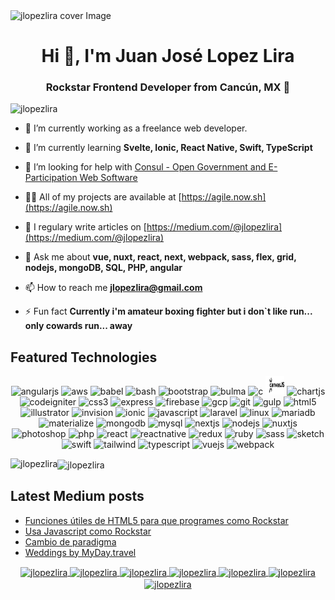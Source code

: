 <img src="https://pbs.twimg.com/profile_banners/14987953/1570017356/1500x500" alt="jlopezlira cover Image">
<h1 align="center">Hi 👋, I'm Juan José Lopez Lira</h1>
<h3 align="center">Rockstar Frontend Developer from Cancún, MX 🤟</h3>

<p align="left">
    <img src="https://komarev.com/ghpvc/?username=jlopezlira" alt="jlopezlira" />
</p>

- 🔭 I’m currently working as a freelance web developer.

- 🌱 I’m currently learning **Svelte, Ionic, React Native, Swift, TypeScript**

- 🤝 I’m looking for help with [Consul - Open Government and E-Participation Web Software](https://github.com/jlopezlira/consul)

- 👨‍💻 All of my projects are available at [https://agile.now.sh](https://agile.now.sh)

- 📝 I regulary write articles on [https://medium.com/@jlopezlira](https://medium.com/@jlopezlira)

- 💬 Ask me about **vue, nuxt, react, next, webpack, sass, flex, grid, nodejs, mongoDB, SQL, PHP, angular**

- 📫 How to reach me **jlopezlira@gmail.com**

- ⚡ Fun fact **Currently i'm amateur boxing fighter but i don`t like run... only cowards run... away**

## Featured Technologies

<p align="center">
    <img src="https://devicons.github.io/devicon/devicon.git/icons/angularjs/angularjs-original.svg" alt="angularjs" width="30" height="30"/>
    <img src="https://devicons.github.io/devicon/devicon.git/icons/amazonwebservices/amazonwebservices-original-wordmark.svg" alt="aws" width="30" height="30"/>
    <img src="https://www.vectorlogo.zone/logos/babeljs/babeljs-icon.svg" alt="babel" width="30" height="30"/>
    <img src="https://www.vectorlogo.zone/logos/gnu_bash/gnu_bash-icon.svg" alt="bash" width="30" height="30"/>
    <img src="https://devicons.github.io/devicon/devicon.git/icons/bootstrap/bootstrap-plain.svg" alt="bootstrap" width="30" height="30"/>
    <img src="https://raw.githubusercontent.com/gilbarbara/logos/804dc257b59e144eaca5bc6ffd16949752c6f789/logos/bulma.svg" alt="bulma" width="30" height="30"/>
    <img src="https://devicons.github.io/devicon/devicon.git/icons/c/c-original.svg" alt="c" width="30" height="30"/>
    <img src="https://raw.githubusercontent.com/Hardik0307/Hardik0307/master/assets/canvasjs-charts.svg" alt="canvasjs" width="30" height="30"/>
    <img src="https://www.chartjs.org/media/logo-title.svg" alt="chartjs" width="30" height="30"/>
    <img src="https://cdn.worldvectorlogo.com/logos/codeigniter.svg" alt="codeigniter" width="30" height="30"/>
    <img src="https://devicons.github.io/devicon/devicon.git/icons/css3/css3-original-wordmark.svg" alt="css3" width="30" height="30"/>
    <img src="https://devicons.github.io/devicon/devicon.git/icons/express/express-original-wordmark.svg" alt="express" width="30" height="30"/>
    <img src="https://www.vectorlogo.zone/logos/firebase/firebase-icon.svg" alt="firebase" width="30" height="30"/>
    <img src="https://www.vectorlogo.zone/logos/google_cloud/google_cloud-icon.svg" alt="gcp" width="30" height="30"/>
    <img src="https://www.vectorlogo.zone/logos/git-scm/git-scm-icon.svg" alt="git" width="30" height="30"/>
    <img src="https://devicons.github.io/devicon/devicon.git/icons/gulp/gulp-plain.svg" alt="gulp" width="30" height="30"/>
    <img src="https://devicons.github.io/devicon/devicon.git/icons/html5/html5-original-wordmark.svg" alt="html5" width="30" height="30"/>
    <img src="https://www.vectorlogo.zone/logos/adobe_illustrator/adobe_illustrator-icon.svg" alt="illustrator" width="30" height="30"/>
    <img src="https://www.vectorlogo.zone/logos/invisionapp/invisionapp-icon.svg" alt="invision" width="30" height="30"/>
    <img src="https://upload.wikimedia.org/wikipedia/commons/d/d1/Ionic_Logo.svg" alt="ionic" width="30" height="30"/>
    <img src="https://devicons.github.io/devicon/devicon.git/icons/javascript/javascript-original.svg" alt="javascript" width="30" height="30"/>
    <img src="https://devicons.github.io/devicon/devicon.git/icons/laravel/laravel-plain-wordmark.svg" alt="laravel" width="30" height="30"/>
    <img src="https://devicons.github.io/devicon/devicon.git/icons/linux/linux-original.svg" alt="linux" width="30" height="30"/>
    <img src="https://www.vectorlogo.zone/logos/mariadb/mariadb-icon.svg" alt="mariadb" width="30" height="30"/>
    <img src="https://raw.githubusercontent.com/prplx/svg-logos/5585531d45d294869c4eaab4d7cf2e9c167710a9/svg/materialize.svg" alt="materialize" width="30" height="30"/>
    <img src="https://devicons.github.io/devicon/devicon.git/icons/mongodb/mongodb-original-wordmark.svg" alt="mongodb" width="30" height="30"/>
    <img src="https://devicons.github.io/devicon/devicon.git/icons/mysql/mysql-original-wordmark.svg" alt="mysql" width="30" height="30"/>
    <img src="https://cdn.worldvectorlogo.com/logos/nextjs-3.svg" alt="nextjs" width="30" height="30"/>
    <img src="https://devicons.github.io/devicon/devicon.git/icons/nodejs/nodejs-original-wordmark.svg" alt="nodejs" width="30" height="30"/>
    <img src="https://www.vectorlogo.zone/logos/nuxtjs/nuxtjs-icon.svg" alt="nuxtjs" width="30" height="30"/>
    <img src="https://devicons.github.io/devicon/devicon.git/icons/photoshop/photoshop-plain.svg" alt="photoshop" width="30" height="30"/>
    <img src="https://devicons.github.io/devicon/devicon.git/icons/php/php-original.svg" alt="php" width="30" height="30"/>
    <img src="https://devicons.github.io/devicon/devicon.git/icons/react/react-original-wordmark.svg" alt="react" width="30" height="30"/>
    <img src="https://reactnative.dev/img/header_logo.svg" alt="reactnative" width="30" height="30"/>
    <img src="https://devicons.github.io/devicon/devicon.git/icons/redux/redux-original.svg" alt="redux" width="30" height="30"/>
    <img src="https://devicons.github.io/devicon/devicon.git/icons/ruby/ruby-original-wordmark.svg" alt="ruby" width="30" height="30"/>
    <img src="https://devicons.github.io/devicon/devicon.git/icons/sass/sass-original.svg" alt="sass" width="30" height="30"/>
    <img src="https://www.vectorlogo.zone/logos/sketchapp/sketchapp-icon.svg" alt="sketch" width="30" height="30"/>
    <img src="https://devicons.github.io/devicon/devicon.git/icons/swift/swift-original-wordmark.svg" alt="swift" width="30" height="30"/>
    <img src="https://www.vectorlogo.zone/logos/tailwindcss/tailwindcss-icon.svg" alt="tailwind" width="30" height="30"/>
    <img src="https://devicons.github.io/devicon/devicon.git/icons/typescript/typescript-original.svg" alt="typescript" width="30" height="30"/>
    <img src="https://devicons.github.io/devicon/devicon.git/icons/vuejs/vuejs-original-wordmark.svg" alt="vuejs" width="30" height="30"/>
    <img src="https://devicons.github.io/devicon/devicon.git/icons/webpack/webpack-original.svg" alt="webpack" width="30" height="30"/></p><p><img align="left" src="https://github-readme-stats.vercel.app/api/top-langs/?username=jlopezlira&layout=compact&hide=html" alt="jlopezlira" />
</p>


<p>
    <img align="center" src="https://github-readme-stats.vercel.app/api?username=jlopezlira&show_icons=true" alt="jlopezlira" />
</p>

## Latest Medium posts
<!-- BLOG-POST-LIST:START -->
- [Funciones útiles de HTML5 para que programes como Rockstar](https://medium.com/@jlopezlira/funciones-%C3%BAtiles-de-html5-para-que-programes-como-rockstar-af917ac7dfa5?source=rss-f7cf1e9f409a------2)
- [Usa Javascript como Rockstar](https://medium.com/@jlopezlira/usa-javascript-como-rockstar-5f0583e2f75b?source=rss-f7cf1e9f409a------2)
- [Cambio de paradigma](https://medium.com/@jlopezlira/cambio-de-paradigma-809963ed007e?source=rss-f7cf1e9f409a------2)
- [Weddings by MyDay.travel](https://medium.com/@jlopezlira/weddings-by-myday-travel-af67b43f0db3?source=rss-f7cf1e9f409a------2)
<!-- BLOG-POST-LIST:END -->

<p align="center">
    <a href="https://dev.to/jlopezlira" target="blank">
        <img align="center" src="https://cdn.jsdelivr.net/npm/simple-icons@3.0.1/icons/dev-dot-to.svg" alt="jlopezlira" height="20" width="20" />
    </a>
    <a href="https://twitter.com/jlopezlira" target="blank">
        <img align="center" src="https://cdn.jsdelivr.net/npm/simple-icons@3.0.1/icons/twitter.svg" alt="jlopezlira" height="20" width="20" />
    </a>
    <a href="https://linkedin.com/in/jlopezlira" target="blank">
        <img align="center" src="https://cdn.jsdelivr.net/npm/simple-icons@3.0.1/icons/linkedin.svg" alt="jlopezlira" height="20" width="20" />
    </a>
    <a href="https://stackoverflow.com/users/13156125" target="blank">
        <img align="center" src="https://cdn.jsdelivr.net/npm/simple-icons@3.0.1/icons/stackoverflow.svg" alt="jlopezlira" height="20" width="20" />
    </a>
    <a href="https://codesandbox.com/jlopezlira" target="blank">
        <img align="center" src="https://cdn.jsdelivr.net/npm/simple-icons@3.0.1/icons/codesandbox.svg" alt="jlopezlira" height="20" width="20" />
    </a>
    <a href="https://instagram.com/jlopezlira" target="blank">
        <img align="center" src="https://cdn.jsdelivr.net/npm/simple-icons@3.0.1/icons/instagram.svg" alt="jlopezlira" height="20" width="20" />
    </a>
    <a href="https://medium.com/@jlopezlira" target="blank">
        <img align="center" src="https://cdn.jsdelivr.net/npm/simple-icons@3.0.1/icons/medium.svg" alt="jlopezlira" height="20" width="20" />
    </a>
</p>
